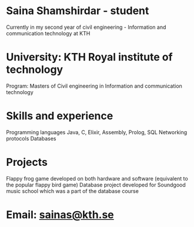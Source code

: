 # Saina Shamshirdar - student
  Currently in my second year of civil engineering - Information and communication technology at KTH 

# University: KTH Royal institute of technology 
  Program: Masters of Civil engineering in Information and communication technology

# Skills and experience
  Programming languages Java, C, Elixir, Assembly, Prolog, SQL
  Networking protocols
  Databases

# Projects
  Flappy frog game developed on both hardware and software (equivalent to the popular flappy bird game)
  Database project developed for Soundgood music school which was a part of the database course

# Email: sainas@kth.se

  

  
  



